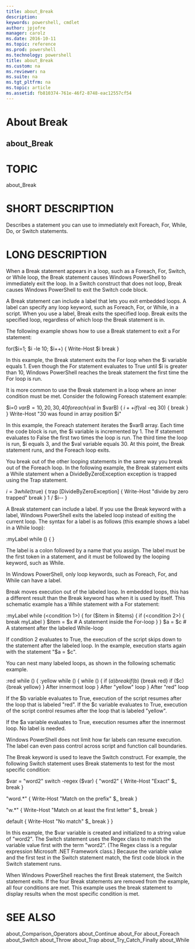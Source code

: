 ```yaml
---
title: about_Break
description: 
keywords: powershell, cmdlet
author: jpjofre
manager: carolz
ms.date: 2016-10-11
ms.topic: reference
ms.prod: powershell
ms.technology: powershell
title: about_Break
ms.custom: na
ms.reviewer: na
ms.suite: na
ms.tgt_pltfrm: na
ms.topic: article
ms.assetid: fb810374-761e-46f2-8748-eac12557cf54
---
```

# About Break
## about_Break
# TOPIC

about_Break

# SHORT DESCRIPTION

Describes a statement you can use to immediately exit Foreach, For, While,
Do, or Switch statements.

# LONG DESCRIPTION

When a Break statement appears in a loop, such as a Foreach, For, Switch,
or While loop, the Break statement causes Windows PowerShell to immediately
exit the loop. In a Switch construct that does not loop, Break causes
Windows PowerShell to exit the Switch code block.

A Break statement can include a label that lets you exit embedded loops.
A label can specify any loop keyword, such as Foreach, For, or While, in a
script. When you use a label, Break exits the specified loop. Break exits
the specified loop, regardless of which loop the Break statement is in.

The following example shows how to use a Break statement to exit a For
statement:

for($i=1; $i -le 10; $i++)
{
Write-Host $i
break
}

In this example, the Break statement exits the For loop when the $i
variable equals 1. Even though the For statement evaluates to True
until $i is greater than 10, Windows PowerShell reaches the break statement
the first time the For loop is run.

It is more common to use the Break statement in a loop where
an inner condition must be met. Consider the following Foreach
statement example:

$i=0
$varB = 10,20,30,40
foreach ($val in $varB)
{
$i++
if ($val -eq 30)
{
break
}
}
Write-Host "30 was found in array position $i"

In this example, the Foreach statement iterates the $varB array. Each
time the code block is run, the $i variable is incremented by 1. The
If statement evaluates to False the first two times the
loop is run. The third time the loop is run, $i equals 3, and the $val
variable equals 30. At this point, the Break statement runs, and the
Foreach loop exits.

You break out of the other looping statements in the same way you
break out of the Foreach loop. In the following example, the Break
statement exits a While statement when a DivideByZeroException exception
is trapped using the Trap statement.

$i = 3
while ($true)
{
trap [DivideByZeroException]
{
Write-Host "divide by zero trapped"
break
}
1 / $i--
}

A Break statement can include a label. If you use the Break keyword with
a label, Windows PowerShell exits the labeled loop instead of exiting the
current loop. The syntax for a label is as follows (this example shows a
label in a While loop):

:myLabel while (<condition>) { <statement list>}

The label is a colon followed by a name that you assign. The label must be
the first token in a statement, and it must be followed by the looping
keyword, such as While.

In Windows PowerShell, only loop keywords, such as Foreach, For, and While
can have a label.

Break moves execution out of the labeled loop. In embedded loops, this has
a different result than the Break keyword has when it is used by itself.
This schematic example has a While statement with a For statement:

:myLabel while (<condition 1>)
{
for ($item in $items)
{
if (<condition 2>) { break myLabel }
$item = $x   # A statement inside the For-loop
}
}
$a = $c  # A statement after the labeled While-loop

If condition 2 evaluates to True, the execution of the script skips down
to the statement after the labeled loop. In the example, execution starts
again with the statement "$a = $c".

You can nest many labeled loops, as shown in the following schematic
example.

:red while (<condition1>)
{
:yellow while (<condition2>)
{
while (<condition3>)
{
if ($a) {break}
if ($b) {break red}
if ($c) {break yellow}
}
After innermost loop
}
After "yellow" loop
}
After "red" loop

If the $b variable evaluates to True, execution of the script resumes
after the loop that is labeled "red". If the $c variable evaluates to
True, execution of the script control resumes after the loop that is
labeled "yellow".

If the $a variable evaluates to True, execution resumes after the innermost
loop. No label is needed.

Windows PowerShell does not limit how far labels can resume execution. The
label can even pass control across script and function call boundaries.

The Break keyword is used to leave the Switch construct. For example,
the following Switch statement uses Break statements to test for the
most specific condition:

$var = "word2"
switch -regex ($var)
{
"word2"
{
Write-Host "Exact" $_
break
}

"word.*"
{
Write-Host "Match on the prefix" $_
break
}

"w.*"
{
Write-Host "Match on at least the first letter" $_
break
}

default
{
Write-Host "No match" $_
break
}
}

In this example, the $var variable is created and initialized to a string
value of "word2". The Switch statement uses the Regex class to match the
variable value first with the term "word2". (The Regex class is a regular
expression Microsoft .NET Framework class.) Because the variable value and
the first test in the Switch statement match, the first code block in the
Switch statement runs.

When Windows PowerShell reaches the first Break statement, the Switch
statement exits. If the four Break statements are removed from the example,
all four conditions are met. This example uses the break statement to
display results when the most specific condition is met.

# SEE ALSO

about_Comparison_Operators
about_Continue
about_For
about_Foreach
about_Switch
about_Throw
about_Trap
about_Try_Catch_Finally
about_While


